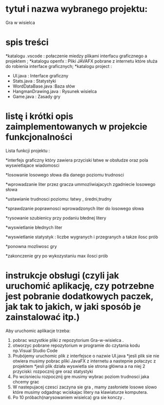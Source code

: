 # tytuł i nazwa wybranego projektu:  
 Gra w wisielca


# spis treści
*katalogu .vscode : połaczenie miedzy plikami interfacu graficznego a projektem ;
*katalogu openfx : Pliki JAVAFX pobrane z internetu  które służa do robienia interface graficznych;
*katalogu project :
- UI.java : Interface graficzny
- Stats.java : Statystyki
- WordDataBase.java :Baza słów
- HangmanDrawing.java : Rysunek wisielca
- Game.java : Zasady gry



# listę i krótki opis zaimplementowanych w projekcie funkcjonalności

Lista funkcji projektu :

*interfejs graficzny który zawiera przyciski łatwe w obsłudze oraz pola wyswietlajace wiadomosci

*losowanie losowego słowa dla danego poziomu trudnosci

*wprowadzanie liter przez gracza ummozliwiajacych zgadniecie losowego słowa

*ustawianie trudnosci poziomu: łatwy , średni,trudny

*sprawdzanie poprawnosci wprowadzonych liter do losowego słowa

*rysowanie szubienicy przy  podaniu błednej litery

*wyswietlanie błednych liter

*wyswietlanie statystyk : liczbe wygranych i przegranych a takze ilosc prób

*ponowna mozliwosc gry 

*zakonczenie gry po wykozystaniu max ilosci prób



#  instrukcje obsługi (czyli jak uruchomić aplikację, czy potrzebne jest pobranie dodatkowych paczek, jak tak to jakich, w jaki sposób je zainstalować itp.)


Aby uruchomic aplikacje trzeba:
1. pobrac wszystkie pliki z repozytorium Gra-w-wisielca .
2. otworzyc pobrane repozytorium w programie do czytania kodu np.Visual Studio Code 
3. Prubójemy uruchomic plik z interfejsce o nazwie UI.java 
*jesli plik sie nie otwiera musimy pobrac pliki JavaFX z internetu a nastepnie połaczyc z projektem 
*jesli plik działa wyswietla sie strona główna a na niej 2 przyciski: rozpocznij gre oraz statystyki 
4. Po wcisnieciu rozpocznij gre musimy wybrac poziom trudnosci jaka chcemy grac 
5. W nastepujacej czesci zaczyna sie gra , mamy zasłoniete losowe slowo które musimy odgadnąc wciskajac litery na klawiaturze komputera.
6. Po 10 próbach(narysowaniem wisielca) gra sie konczy .
